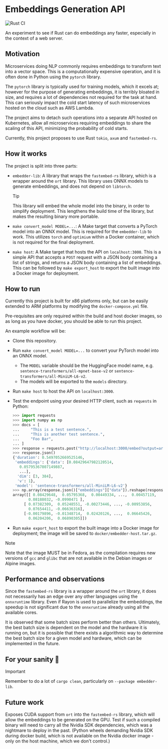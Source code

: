 # Embeddings Generation API

![Rust CI](https://github.com/denwong47/embedder/actions/workflows/rust-CI.yml/badge.svg?branch=main)

An experiment to see if Rust can do embeddings any faster, especially in the context of a web server.

## Motivation

Microservices doing NLP commonly requires embeddings to transform text into a vector space. This is a computationally expensive operation, and it is often done in Python using the `pytorch` library.

The `pytorch` library is typically used for training models, which it excels at; however for the purpose of generating embeddings, it is terribly bloated in size, and requires a lot of dependencies not required for the task at hand. This can seriously impact the cold start latency of such microservices hosted on the cloud such as AWS Lambda.

The project aims to detach such operations into a separate API hosted on Kubernetes, allow all microservices requiring embeddings to share the scaling of this API, minimizing the probability of cold starts.

Currently, this project proposes to use Rust `tokio`, `axum` and `fastembed-rs`.

## How it works

The project is split into three parts:

- `embedder-lib`: A library that wraps the `fastembed-rs` library, which is a wrapper around the `ort` library. This library uses ONNX models to generate embeddings, and does not depend on `libtorch`.

  > [!TIP]
  > This library will embed the whole model into the binary, in order to simplify deployment. This lengthens the build time of the library, but makes the resulting binary more portable.

- `make convert_model MODEL=...`: A Make target that converts a PyTorch model into an ONNX model. This is required for the `embedder-lib` to work. This utilizes `torch` and `optimium` within a Docker container, which is not required for the final deployment.
- `make host`: A Make target that hosts the API on `localhost:3000`. This is a simple API that accepts a `POST` request with a JSON body containing a list of strings, and returns a JSON body containing a list of embeddings. This can be followed by `make export_host` to export the built image into a Docker image for deployment.

## How to run

Currently this project is built for x86 platforms only, but can be easily extended to ARM platforms by modifying the `docker-compose.yml` file.

Pre-requisites are only required within the build and host docker images, so as long as you have docker, you should be able to run this project.

An example workflow will be:

- Clone this repository.
- Run `make convert_model MODEL=...` to convert your PyTorch model into an ONNX model.
  - The `MODEL` variable should be the HuggingFace model name, e.g. `sentence-transformers/all-mpnet-base-v2` or `sentence-transformers/all-MiniLM-L6-v2`.
  - The models will be exported to the `models` directory.
- Run `make host` to host the API on `localhost:3000`.
- Test the endpoint using your desired HTTP client, such as `requests` in Python:

  ```python
  >>> import requests
  >>> import numpy as np
  >>> docs = [
  ...     "This is a test sentence.",
  ...     "This is another test sentence.",
  ...     "Foo Bar",
  ... ]
  >>> response = requests.post("http://localhost:3000/embed?output=array", json={ "model": "sentence-transformers/all-MiniLM-L6-v2", "documents": docs })
  >>> response.json()
  {'duration': 0.5497052669525146,
   'embeddings': {'data': [0.08429647982120514,
     0.05795367807149887,
     ...],
    'dim': [3, 384],
    'v': 1},
   'model': 'sentence-transformers/all-MiniLM-L6-v2'}
  >>> np.array(response.json()["embeddings"]["data"]).reshape(response.json()["embeddings"]["dim"])
  array([[ 0.08429648,  0.05795368,  0.00449334, ...,  0.00457119,
         0.08188032, -0.0990471 ],
       [ 0.07382309,  0.05248551, -0.00273446, ..., -0.00953856,
         0.07654411, -0.06636316],
       [-0.00179896, -0.01348714,  0.02420126, ...,  0.06645426,
         0.06204206,  0.06890305]])
  ```
- Run `make export_host` to export the built image into a Docker image for deployment; the image will be saved to `docker/embedder-host.tar.gz`.

> [!NOTE]
> Note that the image MUST be in Fedora, as the compilation requires new versions of `gcc` and `glibc` that are not available in the Debian images or Alpine images.


## Performance and observations

Since the `fastembed-rs` library is a wrapper around the `ort` library, it does not necessarily has an edge over any other languages using the `onnxruntime` library. Even if Rayon is used to parallelize the embeddings, the speedup is not significant due to the `onnxruntime` already using all the available cores.

It is observed that some batch sizes perform better than others. Ultimately, the best batch size is dependent on the model and the hardware it is running on, but it is possible that there exists a algorithmic way to determine the best batch size for a given model and hardware, which can be implemented in the future.

## For your sanity 🧹

> [!IMPORTANT]
> Remember to do a lot of `cargo clean`, particularly on `--package embedder-lib`.


## Future work

Exposes CUDA support from `ort` into the `fastembed-rs` library, which will allow the embeddings to be generated on the GPU. Test if such a compiled binary will need to carry all the Nvidia SDK dependencies, which was a nightmare to deploy in the past. (Python wheels demanding Nvidia SDK during docker build, which is not available on the Nvidia docker image - only on the host machine, which we don't control.)
